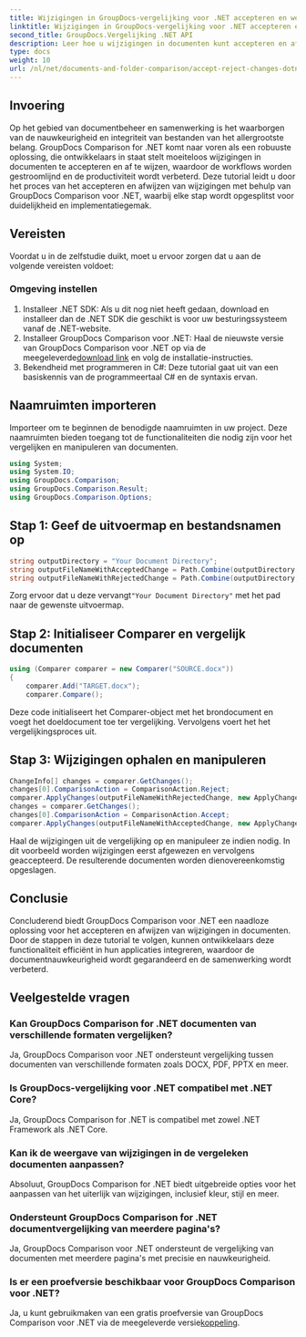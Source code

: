 ```yaml
---
title: Wijzigingen in GroupDocs-vergelijking voor .NET accepteren en weigeren
linktitle: Wijzigingen in GroupDocs-vergelijking voor .NET accepteren en weigeren
second_title: GroupDocs.Vergelijking .NET API
description: Leer hoe u wijzigingen in documenten kunt accepteren en afwijzen met GroupDocs Comparison voor .NET. Stroomlijn uw documentworkflows moeiteloos.
type: docs
weight: 10
url: /nl/net/documents-and-folder-comparison/accept-reject-changes-dotnet/
---
```

## Invoering
Op het gebied van documentbeheer en samenwerking is het waarborgen van de nauwkeurigheid en integriteit van bestanden van het allergrootste belang. GroupDocs Comparison for .NET komt naar voren als een robuuste oplossing, die ontwikkelaars in staat stelt moeiteloos wijzigingen in documenten te accepteren en af te wijzen, waardoor de workflows worden gestroomlijnd en de productiviteit wordt verbeterd. Deze tutorial leidt u door het proces van het accepteren en afwijzen van wijzigingen met behulp van GroupDocs Comparison voor .NET, waarbij elke stap wordt opgesplitst voor duidelijkheid en implementatiegemak.
## Vereisten
Voordat u in de zelfstudie duikt, moet u ervoor zorgen dat u aan de volgende vereisten voldoet:
### Omgeving instellen
1. Installeer .NET SDK: Als u dit nog niet heeft gedaan, download en installeer dan de .NET SDK die geschikt is voor uw besturingssysteem vanaf de .NET-website.
2.  Installeer GroupDocs Comparison voor .NET: Haal de nieuwste versie van GroupDocs Comparison voor .NET op via de meegeleverde[download link](https://releases.groupdocs.com/comparison/net/) en volg de installatie-instructies.
3. Bekendheid met programmeren in C#: Deze tutorial gaat uit van een basiskennis van de programmeertaal C# en de syntaxis ervan.

## Naamruimten importeren
Importeer om te beginnen de benodigde naamruimten in uw project. Deze naamruimten bieden toegang tot de functionaliteiten die nodig zijn voor het vergelijken en manipuleren van documenten.

```csharp
using System;
using System.IO;
using GroupDocs.Comparison;
using GroupDocs.Comparison.Result;
using GroupDocs.Comparison.Options;
```
## Stap 1: Geef de uitvoermap en bestandsnamen op
```csharp
string outputDirectory = "Your Document Directory";
string outputFileNameWithAcceptedChange = Path.Combine(outputDirectory, "RESULT_WITH_ACCEPTED_CHANGE.docx");
string outputFileNameWithRejectedChange = Path.Combine(outputDirectory, "RESULT_WITH_REJECTED_CHANGE.docx");
```
 Zorg ervoor dat u deze vervangt`"Your Document Directory"` met het pad naar de gewenste uitvoermap.
## Stap 2: Initialiseer Comparer en vergelijk documenten
```csharp
using (Comparer comparer = new Comparer("SOURCE.docx"))
{
    comparer.Add("TARGET.docx");
    comparer.Compare();
```
Deze code initialiseert het Comparer-object met het brondocument en voegt het doeldocument toe ter vergelijking. Vervolgens voert het het vergelijkingsproces uit.
## Stap 3: Wijzigingen ophalen en manipuleren
```csharp
ChangeInfo[] changes = comparer.GetChanges();
changes[0].ComparisonAction = ComparisonAction.Reject;
comparer.ApplyChanges(outputFileNameWithRejectedChange, new ApplyChangeOptions { Changes = changes, SaveOriginalState = true });
changes = comparer.GetChanges();
changes[0].ComparisonAction = ComparisonAction.Accept;
comparer.ApplyChanges(outputFileNameWithAcceptedChange, new ApplyChangeOptions { Changes = changes });
```
Haal de wijzigingen uit de vergelijking op en manipuleer ze indien nodig. In dit voorbeeld worden wijzigingen eerst afgewezen en vervolgens geaccepteerd. De resulterende documenten worden dienovereenkomstig opgeslagen.

## Conclusie
Concluderend biedt GroupDocs Comparison voor .NET een naadloze oplossing voor het accepteren en afwijzen van wijzigingen in documenten. Door de stappen in deze tutorial te volgen, kunnen ontwikkelaars deze functionaliteit efficiënt in hun applicaties integreren, waardoor de documentnauwkeurigheid wordt gegarandeerd en de samenwerking wordt verbeterd.
## Veelgestelde vragen
### Kan GroupDocs Comparison for .NET documenten van verschillende formaten vergelijken?
Ja, GroupDocs Comparison voor .NET ondersteunt vergelijking tussen documenten van verschillende formaten zoals DOCX, PDF, PPTX en meer.
### Is GroupDocs-vergelijking voor .NET compatibel met .NET Core?
Ja, GroupDocs Comparison for .NET is compatibel met zowel .NET Framework als .NET Core.
### Kan ik de weergave van wijzigingen in de vergeleken documenten aanpassen?
Absoluut, GroupDocs Comparison for .NET biedt uitgebreide opties voor het aanpassen van het uiterlijk van wijzigingen, inclusief kleur, stijl en meer.
### Ondersteunt GroupDocs Comparison for .NET documentvergelijking van meerdere pagina's?
Ja, GroupDocs Comparison voor .NET ondersteunt de vergelijking van documenten met meerdere pagina's met precisie en nauwkeurigheid.
### Is er een proefversie beschikbaar voor GroupDocs Comparison voor .NET?
 Ja, u kunt gebruikmaken van een gratis proefversie van GroupDocs Comparison voor .NET via de meegeleverde versie[koppeling](https://releases.groupdocs.com/).